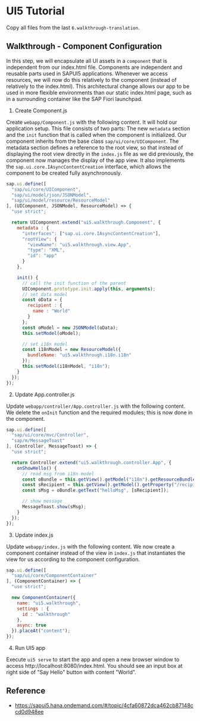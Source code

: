 # UI5 Tutorial

Copy all files from the last `6.walkthrough-translation`.

## Walkthrough - Component Configuration

In this step, we will encapsulate all UI assets in a `component` that is independent from our index.html file. Components are independent and reusable parts used in SAPUI5 applications. Whenever we access resources, we will now do this relatively to the component (instead of relatively to the index.html). This architectural change allows our app to be used in more flexible environments than our static index.html page, such as in a surrounding container like the SAP Fiori launchpad.

1. Create Component.js

Create `webapp/Component.js` with the following content. It will hold our application setup. This file consists of two parts: The new `metadata` section and the `init` function that is called when the component is initialized. Our component inherits from the base class `sap/ui/core/UIComponent`. The metadata section defines a reference to the root view, so that instead of displaying the root view directly in the `index.js` file as we did previously, the component now manages the display of the app view. It also implements the `sap.ui.core.IAsyncContentCreation` interface, which allows the component to be created fully asynchronously.

```js
sap.ui.define([
  "sap/ui/core/UIComponent",
  "sap/ui/model/json/JSONModel",
  "sap/ui/model/resource/ResourceModel"
], (UIComponent, JSONModel, ResourceModel) => {
  "use strict";

  return UIComponent.extend("ui5.walkthrough.Component", {
    metadata : {
      "interfaces": ["sap.ui.core.IAsyncContentCreation"],
      "rootView": {
        "viewName": "ui5.walkthrough.view.App",
        "type": "XML",
        "id": "app"
      }
    },

    init() {
      // call the init function of the parent
      UIComponent.prototype.init.apply(this, arguments);
      // set data model
      const oData = {
        recipient : {
          name : "World"
        }
      };
      const oModel = new JSONModel(oData);
      this.setModel(oModel);

      // set i18n model
      const i18nModel = new ResourceModel({
        bundleName: "ui5.walkthrough.i18n.i18n"
      });
      this.setModel(i18nModel, "i18n");
    }
  });
});
```

2. Update App.controller.js

Update `webapp/controller/App.controller.js` with the following content. We delete the `onInit` function and the required modules; this is now done in the component.

```js
sap.ui.define([
  "sap/ui/core/mvc/Controller",
  "sap/m/MessageToast"
], (Controller, MessageToast) => {
  "use strict";

  return Controller.extend("ui5.walkthrough.controller.App", {
    onShowHello() {
      // read msg from i18n model
      const oBundle = this.getView().getModel("i18n").getResourceBundle();
      const sRecipient = this.getView().getModel().getProperty("/recipient/name");
      const sMsg = oBundle.getText("helloMsg", [sRecipient]);

      // show message
      MessageToast.show(sMsg);
    }
  });
});
```

3. Update index.js

Update `webapp/index.js` with the following content. We now create a component container instead of the view in `index.js` that instantiates the view for us according to the component configuration.

```js
sap.ui.define([
  "sap/ui/core/ComponentContainer"
], (ComponentContainer) => {
  "use strict";

  new ComponentContainer({
    name: "ui5.walkthrough",
    settings : {
      id : "walkthrough"
    },
    async: true
  }).placeAt("content");
});
```

4. Run UI5 app

Execute `ui5 serve` to start the app and open a new browser window to access http://localhost:8080/index.html. You should see an input box at right side of "Say Hello" button with content "World".

## Reference

- https://sapui5.hana.ondemand.com/#/topic/4cfa60872dca462cb87148ccd0d948ee
